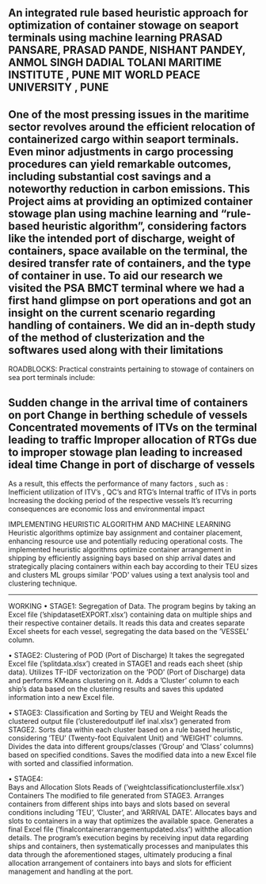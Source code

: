 An integrated rule based heuristic approach for optimization of container stowage on seaport terminals using machine learning
PRASAD PANSARE, PRASAD PANDE, NISHANT PANDEY, ANMOL SINGH DADIAL
TOLANI MARITIME INSTITUTE , PUNE
MIT WORLD PEACE UNIVERSITY , PUNE
--------------------------------------------------------------------------------------------------------------------
One of the most pressing issues in the  maritime sector revolves around the efficient relocation of containerized cargo within seaport terminals. Even minor adjustments in cargo processing procedures can yield remarkable outcomes, 
including substantial cost savings and a noteworthy reduction in carbon emissions. This Project aims at providing an optimized container stowage plan using machine learning and “rule-based heuristic algorithm”, considering factors like
the intended port of discharge, weight of containers, space available on the terminal, the desired transfer rate of containers, and the type of container in use.
To aid our research we visited the PSA BMCT terminal where we had a first hand glimpse on port operations and got an insight on the current scenario regarding handling of containers.
We did an in-depth study of the method of clusterization and the softwares used along with their limitations
-------------------------------------------------------------------------------------------------------------------
ROADBLOCKS:
Practical constraints pertaining to stowage of containers on sea port terminals include:

Sudden change in the arrival time of containers on port
Change in berthing schedule of vessels
Concentrated movements of ITVs on the terminal leading to traffic
Improper allocation of RTGs due to improper stowage plan leading to increased ideal time
Change in port of discharge of vessels
-------------------------------------------------------------------------------------------------------------------

As a result, this effects the performance of many factors , such as :
Inefficient utilization of ITV’s , QC’s and RTG’s
Internal traffic of ITVs in ports
Increasing the docking period of the respective vessels 
It’s recurring consequences are economic loss and environmental impact

IMPLEMENTING HEURISTIC ALGORITHM AND MACHINE LEARNING
Heuristic algorithms optimize bay assignment and container placement, enhancing resource use and potentially reducing operational costs.
The implemented heuristic algorithms optimize container arrangement in shipping by efficiently assigning bays based on ship arrival dates and strategically placing containers within each bay according to their TEU sizes and clusters
ML groups similar 'POD' values using a text analysis tool and clustering technique.

-------------------------------------------------------------------------------------------------------------------
WORKING
•	STAGE1: 
Segregation of Data. The program begins by taking an Excel file (’shipdatasetEXPORT.xlsx’) containing data on multiple ships and their respective container details. It reads this data and creates separate Excel 
sheets for each vessel, segregating the data based on the ’VESSEL’ column. 

•	STAGE2: 
Clustering of POD (Port of Discharge) It takes the segregated Excel file (’splitdata.xlsx’) created in STAGE1 and reads each sheet (ship data). Utilizes TF-IDF vectorization on the ’POD’ (Port of Discharge) data 
and performs KMeans clustering on it. Adds a ’Cluster’ column to each ship’s data based on the clustering results and saves this updated information into a new Excel file. 

•	STAGE3:
Classification and Sorting by TEU and Weight Reads the clustered output file (’clusteredoutputf ilef inal.xlsx’) generated from STAGE2. Sorts data within each cluster based on a rule based heuristic, considering ’TEU’ (Twenty-foot Equivalent Unit) and ’WEIGHT’ columns. Divides the data into different groups/classes (’Group’ and ’Class’ columns) based on specified conditions. Saves the modified data into a new Excel file with sorted and classified information. 

•	STAGE4:  
Bays and Allocation Slots Reads of (’weightclassificationclusterfile.xlsx’) Containers The modified to file generated from STAGE3. Arranges containers from different ships into bays and slots based on several conditions including ’TEU’, ’Cluster’, and ’ARRIVAL DATE’. Allocates bays and slots to containers in a way that optimizes the available space. Generates a final Excel file (’finalcontainerarrangementupdated.xlsx’) withthe allocation details. The program’s execution begins by receiving input data regarding ships and containers, then systematically processes and manipulates this data through the aforementioned stages, ultimately producing a final allocation arrangement of containers into bays and slots for efficient management and handling at the port.
